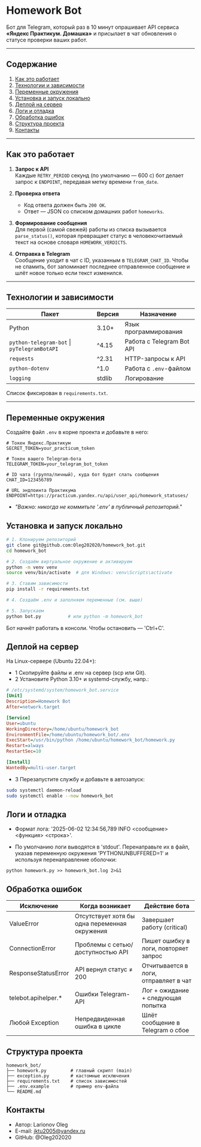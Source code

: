 # Homework Bot

Бот для Telegram, который раз в 10 минут опрашивает API сервиса **&laquo;Яндекс Практикум. Домашка&raquo;** и присылает в чат обновления о статусе проверки ваших работ.

---

## Содержание
1. [Как это работает](#как-это-работает)
2. [Технологии и зависимости](#технологии-и-зависимости)
3. [Переменные окружения](#переменные-окружения)
4. [Установка и запуск локально](#установка-и-запуск-локально)
5. [Деплой на сервер](#деплой-на-сервер)
6. [Логи и отладка](#логи-и-отладка)
7. [Обработка ошибок](#обработка-ошибок)
8. [Структура проекта](#структура-проекта)
9. [Контакты](#контакты)

---

## Как это работает

1. **Запрос к API**  
   Каждые `RETRY_PERIOD` секунд (по умолчанию — 600 с) бот делает запрос к `ENDPOINT`, передавая метку времени `from_date`.

2. **Проверка ответа**  
   - Код ответа должен быть `200 OK`.  
   - Ответ — JSON со списком домашних работ `homeworks`.  

3. **Формирование сообщения**  
   Для первой (самой свежей) работы из списка вызывается `parse_status()`, которая превращает статус в человекочитаемый текст на основе словаря `HOMEWORK_VERDICTS`.

4. **Отправка в Telegram**  
   Сообщение уходит в чат с ID, указанным в `TELEGRAM_CHAT_ID`. Чтобы не спамить, бот запоминает последнее отправленное сообщение и шлёт новое только если текст изменился.

---

## Технологии и зависимости

| Пакет      | Версия | Назначение                |
|------------|--------|---------------------------|
| Python     | 3.10+  | Язык программирования     |
| `python-telegram-bot` \| `pyTelegramBotAPI` | ^4.15 | Работа с Telegram Bot API |
| `requests` | ^2.31  | HTTP-запросы к API        |
| `python-dotenv` | ^1.0 | Работа с `.env`-файлом   |
| `logging`  | stdlib | Логирование               |

Список фиксирован в `requirements.txt`.

---

## Переменные окружения

Создайте файл `.env` в корне проекта и добавьте в него:

```dotenv
# Токен Яндекс.Практикум
SECRET_TOKEN=your_practicum_token

# Токен вашего Telegram-бота
TELEGRAM_TOKEN=your_telegram_bot_token

# ID чата (группа/личный), куда бот будет слать сообщения
CHAT_ID=123456789

# URL эндпоинта Практикума
ENDPOINT=https://practicum.yandex.ru/api/user_api/homework_statuses/
```

* *"Важно: никогда не коммитьте '.env' в публичный репозиторий."*


## Установка и запуск локально

```bash
# 1. Клонируем репозиторий
git clone git@github.com:Oleg202020/homework_bot.git
cd homework_bot

# 2. Создаём виртуальное окружение и активируем
python -m venv venv
source venv/bin/activate  # для Windows: venv\Scripts\activate

# 3. Ставим зависимости
pip install -r requirements.txt

# 4. Создаём .env и заполняем переменные (см. выше)

# 5. Запускаем
python bot.py          # или python -m homework_bot
```
Бот начнёт работать в консоли. Чтобы остановить — 'Ctrl+C'.


## Деплой на сервер

На Linux-сервере (Ubuntu 22.04+):
   * 1 Скопируйте файлы и .env на сервер (scp или Git).
   * 2 Установите Python 3.10+ и systemd-службу, напр.:
```ini
# /etc/systemd/system/homework_bot.service
[Unit]
Description=Homework Bot
After=network.target

[Service]
User=ubuntu
WorkingDirectory=/home/ubuntu/homework_bot
EnvironmentFile=/home/ubuntu/homework_bot/.env
ExecStart=/usr/bin/python /home/ubuntu/homework_bot/homework.py
Restart=always
RestartSec=10

[Install]
WantedBy=multi-user.target
```
   * 3 Перезапустите службу и добавьте в автозапуск:
```bash
sudo systemctl daemon-reload
sudo systemctl enable --now homework_bot
```

## Логи и отладка
   * Формат лога: '2025-06-02 12:34:56,789 INFO <сообщение> <функция> <строка>'.

   * По умолчанию логи выводятся в 'stdout'.
   Перенаправьте их в файл, указав переменную окружения 'PYTHONUNBUFFERED=1' и используя перенаправление оболочки:
```
python homework.py >> homework_bot.log 2>&1
```

## Обработка ошибок
|Исключение  |	Когда возникает	  |  Действие бота     |
|------------|--------------------|--------------------|
|ValueError	 |Отсутствует хотя бы одна переменная окружения	| Завершает работу (critical)
|ConnectionError	| Проблемы с сетью/доступностью API	| Пишет ошибку в логи, повторяет запрос
| ResponseStatusError	| API вернул статус ≠ 200	| Отчитывается в логи, отправляет в чат
| telebot.apihelper.*	|Ошибки Telegram-API	| Лог + ожидание + следующая попытка
|Любой Exception	| Непредвиденная ошибка в цикле	| Шлёт сообщение в Telegram о сбое

## Структура проекта
```text
homework_bot/
├── homework.py         # главный скрипт (main)
├── exception.py        # кастомные исключения
├── requirements.txt    # список зависимостей
├── .env.example        # пример env-файла
└── README.md
```

## Контакты

* Автор: Larionov Oleg
* E-mail: jktu2005@yandex.ru
* GitHub: @Oleg202020
